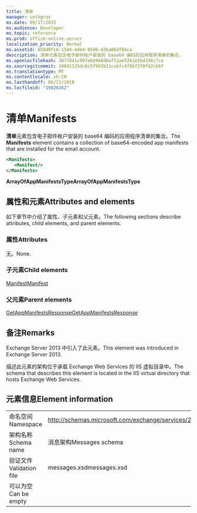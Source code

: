 ```yaml
---
title: 清单
manager: sethgros
ms.date: 09/17/2015
ms.audience: Developer
ms.topic: reference
ms.prod: office-online-server
localization_priority: Normal
ms.assetid: 650d9fc0-1504-4db4-95d6-d3ba86df66ca
description: 清单元素包含电子邮件帐户安装的 base64 编码的应用程序清单的集合。
ms.openlocfilehash: 3877841c097e6b968d0af51ae5261e5b4336c7ce
ms.sourcegitcommit: 34041125dc8c5f993b21cebfc4f8b72f0fd2cb6f
ms.translationtype: MT
ms.contentlocale: zh-CN
ms.lasthandoff: 06/11/2018
ms.locfileid: "19826362"
---
```

# <a name="manifests"></a><span data-ttu-id="83a8e-103">清单</span><span class="sxs-lookup"><span data-stu-id="83a8e-103">Manifests</span></span>

<span data-ttu-id="83a8e-104">**清单**元素包含电子邮件帐户安装的 base64 编码的应用程序清单的集合。</span><span class="sxs-lookup"><span data-stu-id="83a8e-104">The **Manifests** element contains a collection of base64-encoded app manifests that are installed for the email account.</span></span> 
  
```XML
<Manifests>
   <Manifest/>
</Manifests>
```

 <span data-ttu-id="83a8e-105">**ArrayOfAppManifestsType**</span><span class="sxs-lookup"><span data-stu-id="83a8e-105">**ArrayOfAppManifestsType**</span></span>
## <a name="attributes-and-elements"></a><span data-ttu-id="83a8e-106">属性和元素</span><span class="sxs-lookup"><span data-stu-id="83a8e-106">Attributes and elements</span></span>

<span data-ttu-id="83a8e-107">如下章节中介绍了属性、子元素和父元素。</span><span class="sxs-lookup"><span data-stu-id="83a8e-107">The following sections describe attributes, child elements, and parent elements.</span></span>
  
### <a name="attributes"></a><span data-ttu-id="83a8e-108">属性</span><span class="sxs-lookup"><span data-stu-id="83a8e-108">Attributes</span></span>

<span data-ttu-id="83a8e-109">无。</span><span class="sxs-lookup"><span data-stu-id="83a8e-109">None.</span></span>
  
### <a name="child-elements"></a><span data-ttu-id="83a8e-110">子元素</span><span class="sxs-lookup"><span data-stu-id="83a8e-110">Child elements</span></span>

[<span data-ttu-id="83a8e-111">Manifest</span><span class="sxs-lookup"><span data-stu-id="83a8e-111">Manifest</span></span>](manifest.md)
  
### <a name="parent-elements"></a><span data-ttu-id="83a8e-112">父元素</span><span class="sxs-lookup"><span data-stu-id="83a8e-112">Parent elements</span></span>

[<span data-ttu-id="83a8e-113">GetAppManifestsResponse</span><span class="sxs-lookup"><span data-stu-id="83a8e-113">GetAppManifestsResponse</span></span>](getappmanifestsresponse.md)
  
## <a name="remarks"></a><span data-ttu-id="83a8e-114">备注</span><span class="sxs-lookup"><span data-stu-id="83a8e-114">Remarks</span></span>

<span data-ttu-id="83a8e-115">Exchange Server 2013 中引入了此元素。</span><span class="sxs-lookup"><span data-stu-id="83a8e-115">This element was introduced in Exchange Server 2013.</span></span>
  
<span data-ttu-id="83a8e-116">描述此元素的架构位于承载 Exchange Web Services 的 IIS 虚拟目录中。</span><span class="sxs-lookup"><span data-stu-id="83a8e-116">The schema that describes this element is located in the IIS virtual directory that hosts Exchange Web Services.</span></span>
  
## <a name="element-information"></a><span data-ttu-id="83a8e-117">元素信息</span><span class="sxs-lookup"><span data-stu-id="83a8e-117">Element information</span></span>

|||
|:-----|:-----|
|<span data-ttu-id="83a8e-118">命名空间</span><span class="sxs-lookup"><span data-stu-id="83a8e-118">Namespace</span></span>  <br/> |http://schemas.microsoft.com/exchange/services/2006/messages  <br/> |
|<span data-ttu-id="83a8e-119">架构名称</span><span class="sxs-lookup"><span data-stu-id="83a8e-119">Schema name</span></span>  <br/> |<span data-ttu-id="83a8e-120">消息架构</span><span class="sxs-lookup"><span data-stu-id="83a8e-120">Messages schema</span></span>  <br/> |
|<span data-ttu-id="83a8e-121">验证文件</span><span class="sxs-lookup"><span data-stu-id="83a8e-121">Validation file</span></span>  <br/> |<span data-ttu-id="83a8e-122">messages.xsd</span><span class="sxs-lookup"><span data-stu-id="83a8e-122">messages.xsd</span></span>  <br/> |
|<span data-ttu-id="83a8e-123">可以为空</span><span class="sxs-lookup"><span data-stu-id="83a8e-123">Can be empty</span></span>  <br/> ||
   

